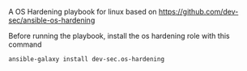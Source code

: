 A OS Hardening playbook for linux based on https://github.com/dev-sec/ansible-os-hardening

Before running the playbook, install the os hardening role with this command

`ansible-galaxy install dev-sec.os-hardening`